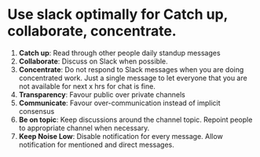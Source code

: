 # Use slack optimally for Catch up, collaborate, concentrate.

1. **Catch up**: Read through other people daily standup messages
1. **Collaborate**: Discuss on Slack when possible. 
1. **Concentrate**: Do not respond to Slack messages when you are doing concentrated work. Just a single message to let everyone that you are not available for next x hrs for chat is fine.
1. **Transparency**: Favour public over private channels
1. **Communicate**: Favour over-communication instead of implicit consensus
1. **Be on topic**: Keep discussions around the channel topic. Repoint people to appropriate channel when necessary.
1. **Keep Noise Low**: Disable notification for every message. Allow notification for mentioned and direct messages.
